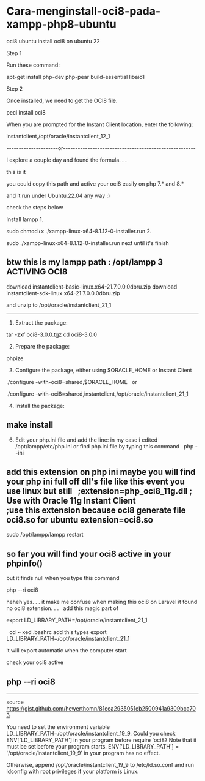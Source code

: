 # Cara-menginstall-oci8-pada-xampp-php8-ubuntu
oci8 ubuntu
install oci8 on ubuntu 22

Step 1

Run these command:

apt-get install php-dev php-pear build-essential libaio1

Step 2

Once installed, we need to get the OCI8 file.

pecl install oci8

When you are prompted for the Instant Client location, enter the following:

instantclient,/opt/oracle/instantclient_12_1

---------------------or------------------------------------------------------


I explore a couple day and found the formula. . .

this is it

you could copy this path and active your oci8 easily on php 7.* and 8.*

and it run under Ubuntu.22.04 any way :) 

check the steps below

Install lampp
1.

sudo chmod+x ./xampp-linux-x64-8.1.12-0-installer.run
2.

sudo ./xampp-linux-x64-8.1.12-0-installer.run
next until it's finish

btw this is my lampp path : /opt/lampp
3
ACTIVING OCI8
----------------------------
download instantclient-basic-linux.x64-21.7.0.0.0dbru.zip
download instantclient-sdk-linux.x64-21.7.0.0.0dbru.zip 

and unzip to /opt/oracle/instantclient_21_1



-----------------------------------
1. Extract the package:

tar -zxf oci8-3.0.0.tgz
cd oci8-3.0.0

2. Prepare the package:

phpize

3. Configure the package, either using $ORACLE_HOME or Instant Client

./configure -with-oci8=shared,$ORACLE_HOME
 
or

./configure -with-oci8=shared,instantclient,/opt/oracle/instantclient_21_1

4. Install the package:

make install
-----------------------------------
6. Edit your php.ini file and add the line:
in my case i edited /opt/lampp/etc/php.ini
or find php.ini file by typing this command
 
php --ini

add this extension on php ini
maybe you will find your php ini full off dll's file like this event you use linux
but still
 
;extension=php_oci8_11g.dll  ; Use with Oracle 11g Instant Client     
;use this extension because oci8 generate file oci8.so for ubuntu
extension=oci8.so
------------------------------------------
sudo /opt/lampp/lampp restart

so far you will find your oci8 active in your phpinfo()
------------------------------------------
but it finds null when you type this command

php --ri oci8

heheh yes. . . it make me confuse when  making this oci8 on Laravel
it found no oci8 extension. . .
 
add this magic part of

export LD_LIBRARY_PATH=/opt/oracle/instantclient_21_1

 
cd ~
xed .bashrc
add this types
export LD_LIBRARY_PATH=/opt/oracle/instantclient_21_1

it will export automatic when the computer start

check your oci8 active

php --ri oci8
--------------------------------------------
------------------------------------------------------------------------------
source https://gist.github.com/hewerthomn/81eea2935051eb2500941a9309bca703

You need to set the environment variable LD_LIBRARY_PATH=/opt/oracle/instantclient_19_9. Could you check ENV['LD_LIBRARY_PATH'] in your program before require 'oci8? Note that it must be set before your program starts. ENV['LD_LIBRARY_PATH'] = '/opt/oracle/instantclient_19_9' in your program has no effect.

Otherwise, append /opt/oracle/instantclient_19_9 to /etc/ld.so.conf and run ldconfig with root privileges if your platform is Linux.
